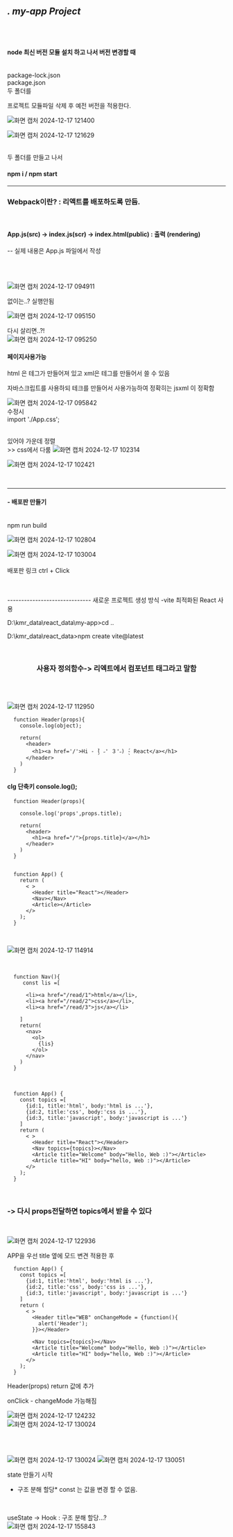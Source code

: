 <br><br>
---------------------------------------
## ***. my-app Project***

<br><br>

#### node 최신 버전 모듈 설치 하고 나서 버전 변경할 때
<br>
package-lock.json <br>
package.json <br>
 두 폴더를 <br>

프로젝트 모듈파일 삭제 후 예전 버전을 적용한다.
<br>

![화면 캡처 2024-12-17 121400](https://github.com/user-attachments/assets/8f049135-6f66-4f98-b07a-3efec312d1be) <br>

![화면 캡처 2024-12-17 121629](https://github.com/user-attachments/assets/4f7a0209-a60f-4ba5-9ba7-c15ecea5d5a6) <br>
<br>

두 폴더를 만들고 나서 
#### npm i   / npm start


-------------------------
### Webpack이란? : 리액트를 배포하도록 만듬.
<br>

#### App.js(src) -> index.js(scr)  -> index.html(public) : 출력  (rendering)

-- 실제 내용은 App.js 파일에서 작성

<br><br>

![화면 캡처 2024-12-17 094911](https://github.com/user-attachments/assets/aa014d43-e44c-4751-9b81-5860fa5715e4)
<br> 

<App/> 없이는..? 실행안됨 <br>

![화면 캡처 2024-12-17 095150](https://github.com/user-attachments/assets/d7d39527-0065-4126-a7cc-2c79dbd94e44)

다시 살리면..?!
<br>
![화면 캡처 2024-12-17 095250](https://github.com/user-attachments/assets/40d0b0a0-ce42-4cfa-86d8-4882687a619c)

#### 페이지사용가능 <br>

html 은 테그가 만들어져 있고 
xml은 테그를 만들어서 쓸 수 있음 

자바스크립트를 사용하되 테크를 만들어서 사용가능하여 
정확히는 jsxml 이 정확함
<br>

![화면 캡처 2024-12-17 095842](https://github.com/user-attachments/assets/7491fa69-a8fd-44a5-a3a9-d0a99e47fcb5)
<br>
수정시 <br>
      import './App.css'; <br>
      
<br> 있어야 가운데 정렬 
<br>>> css에서 다룸
![화면 캡처 2024-12-17 102314](https://github.com/user-attachments/assets/df59c4f7-8236-4b48-9703-e1c587661ec4) 
<br>


![화면 캡처 2024-12-17 102421](https://github.com/user-attachments/assets/2f184bb9-c1b1-4ed9-8a70-bcea0facb489)

<br>


---------------
#### - 배포판 만들기

<br>
npm run build <br>

![화면 캡처 2024-12-17 102804](https://github.com/user-attachments/assets/8a9eccb4-e4c9-402b-92e3-119260a213fd) <br>

![화면 캡처 2024-12-17 103004](https://github.com/user-attachments/assets/eda15763-04b3-4fa8-933a-cddcbabe69f1) <br>
<br> 
배포판 링크 ctrl + Click

<br>
<br>
------------------------------
새로운 프로젝트 생성 방식  -vite 최적화된 React 사용

D:\kmr_data\react_data\my-app>cd ..

D:\kmr_data\react_data>npm create vite@latest

<br>

### <Header> 사용자 정의함수->  리엑트에서 컴포넌트 태그라고 말함

![화면 캡처 2024-12-17 112950](https://github.com/user-attachments/assets/94e41962-3704-4715-bdd1-e9baf25c53be)
<br>

      function Header(props){
        console.log(object);
      
        return(
          <header>
            <h1><a href='/'>Hi - ̗̀( ˶' ３'˶) ̖́- React</a></h1>
          </header>
        )
      }
      

#### clg 단축키 console.log();

      function Header(props){
      
        console.log('props',props.title);
      
        return(
          <header>
            <h1><a href="/">{props.title}</a></h1>
          </header>
        )
      }


      function App() {
        return (
          < >   
            <Header title="React"></Header>
            <Nav></Nav>
            <Article></Article>
          </>
        );
      }
<br>

![화면 캡처 2024-12-17 114914](https://github.com/user-attachments/assets/6af63ee3-7533-42b3-81a3-193dd078911d)

<br>


      function Nav(){
         const lis =[
      
          <li><a href="/read/1">html</a></li>,
          <li><a href="/read/2">css</a></li>,
          <li><a href="/read/3">js</a></li>
          
        ]
        return(
          <nav>
            <ol>
              {lis}
            </ol>
          </nav>
        )
      }

<br>

      function App() {
        const topics =[
          {id:1, title:'html', body:'html is ...'},
          {id:2, title:'css', body:'css is ...'},
          {id:3, title:'javascript', body:'javascript is ...'}
        ]
        return (
          < >   
            <Header title="React"></Header>
            <Nav topics={topics}></Nav>
            <Article title="Welcome" body="Hello, Web :)"></Article>
            <Article title="HI" body="hello, Web :)"></Article>
          </>
        );
      }

<br>

### -> 다시 props전달하면 topics에서 받을 수 있다 
<br>

![화면 캡처 2024-12-17 122936](https://github.com/user-attachments/assets/39260f46-74c3-45d2-8407-1d8eedae32aa)
<br>




APP을 우선 title 옆에 모드 변견 적용한 후 

      
      function App() {
        const topics =[
          {id:1, title:'html', body:'html is ...'},
          {id:2, title:'css', body:'css is ...'},
          {id:3, title:'javascript', body:'javascript is ...'}
        ]
        return (
          < >   
            <Header title="WEB" onChangeMode = {function(){
              alert('Header');
            }}></Header>
      
            <Nav topics={topics}></Nav>
            <Article title="Welcome" body="Hello, Web :)"></Article>
            <Article title="HI" body="hello, Web :)"></Article>
          </>
        );
      }

Header(props)
return 값에 추가 

onClick - changeMode 가능해짐 

![화면 캡처 2024-12-17 124232](https://github.com/user-attachments/assets/7b46de7d-e1c2-4214-b800-79b38e324efe) <br>
![화면 캡처 2024-12-17 130024](https://github.com/user-attachments/assets/dca19f24-fd02-47be-9e65-ceeead283b15) <br>

<br><br>

![화면 캡처 2024-12-17 130024](https://github.com/user-attachments/assets/dca19f24-fd02-47be-9e65-ceeead283b15)
![화면 캡처 2024-12-17 130051](https://github.com/user-attachments/assets/d2e23d49-aa76-487d-a20d-a16fef8de846)

state 만들기 시작 
<br>


* 구조 분해 할당* 
const 는 값을 변경 할 수 없음.
<br>


useState -> Hook : 구조 분해 할당...?
<br>
![화면 캡처 2024-12-17 155843](https://github.com/user-attachments/assets/b28316d2-f9d3-4562-8af6-6194aa617455)

<br>

